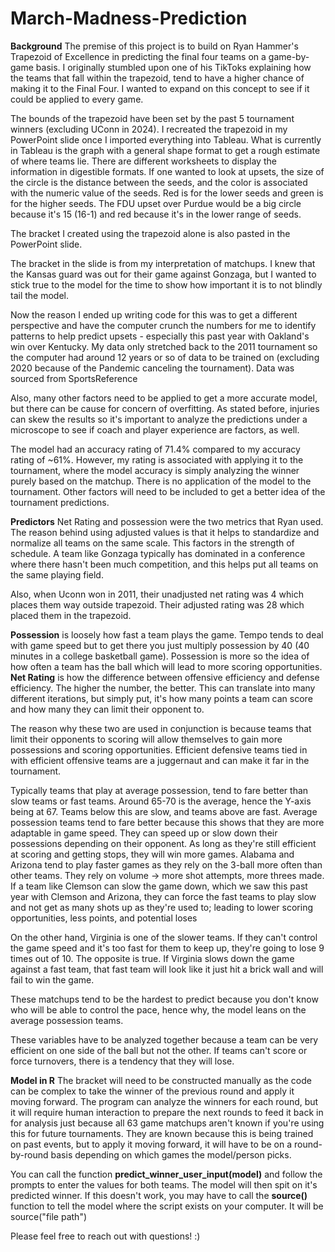 # March-Madness-Prediction


**Background**
The premise of this project is to build on Ryan Hammer's Trapezoid of Excellence in predicting the final four teams on a game-by-game basis. I originally stumbled upon one of his TikToks explaining how the teams that fall within the trapezoid, tend to have a higher chance of making it to the Final Four. I wanted to expand on this concept to see if it could be applied to every game.

The bounds of the trapezoid have been set by the past 5 tournament winners (excluding UConn in 2024). I recreated the trapezoid in my PowerPoint slide once I imported everything into Tableau. What is currently in Tableau is the graph with a general shape format to get a rough estimate of where teams lie. There are different worksheets to display the information in digestible formats. If one wanted to look at upsets, the size of the circle is the distance between the seeds, and the color is associated with the numeric value of the seeds. Red is for the lower seeds and green is for the higher seeds. The FDU upset over Purdue would be a big circle because it's 15 (16-1) and red because it's in the lower range of seeds.

The bracket I created using the trapezoid alone is also pasted in the PowerPoint slide. 

The bracket in the slide is from my interpretation of matchups. I knew that the Kansas guard was out for their game against Gonzaga, but I wanted to stick true to the model for the time to show how important it is to not blindly tail the model.

Now the reason I ended up writing code for this was to get a different perspective and have the computer crunch the numbers for me to identify patterns to help predict upsets - especially this past year with Oakland's win over Kentucky. My data only stretched back to the 2011 tournament so the computer had around 12 years or so of data to be trained on (excluding 2020 because of the Pandemic canceling the tournament). Data was sourced from SportsReference

Also, many other factors need to be applied to get a more accurate model, but there can be cause for concern of overfitting. As stated before, injuries can skew the results so it's important to analyze the predictions under a microscope to see if coach and player experience are factors, as well.

The model had an accuracy rating of 71.4% compared to my accuracy rating of ~61%. However, my rating is associated with applying it to the tournament, where the model accuracy is simply analyzing the winner purely based on the matchup. There is no application of the model to the tournament. Other factors will need to be included to get a better idea of the tournament predictions. 


**Predictors**
Net Rating and possession were the two metrics that Ryan used. The reason behind using adjusted values is that it helps to standardize and normalize all teams on the same scale. This factors in the strength of schedule. A team like Gonzaga typically has dominated in a conference where there hasn't been much competition, and this helps put all teams on the same playing field. 

Also, when Uconn won in 2011, their unadjusted net rating was 4 which places them way outside trapezoid. Their adjusted rating was 28 which placed them in the trapezoid.

**Possession** is loosely how fast a team plays the game. Tempo tends to deal with game speed but to get there you just multiply possession by 40 (40 minutes in a college basketball game). Possession is more so the idea of how often a team has the ball which will lead to more scoring opportunities. 
**Net Rating** is how the difference between offensive efficiency and defense efficiency. The higher the number, the better. This can translate into many different iterations, but simply put, it's how many points a team can score and how many they can limit their opponent to.

The reason why these two are used in conjunction is because teams that limit their opponents to scoring will allow themselves to gain more possessions and scoring opportunities. Efficient defensive teams tied in with efficient offensive teams are a juggernaut and can make it far in the tournament. 

Typically teams that play at average possession, tend to fare better than slow teams or fast teams. Around 65-70 is the average, hence the Y-axis being at 67. Teams below this are slow, and teams above are fast. Average possession teams tend to fare better because this shows that they are more adaptable in game speed. They can speed up or slow down their possessions depending on their opponent. As long as they're still efficient at scoring and getting stops, they will win more games. Alabama and Arizona tend to play faster games as they rely on the 3-ball more often than other teams. They rely on volume -> more shot attempts, more threes made. If a team like Clemson can slow the game down, which we saw this past year with Clemson and Arizona, they can force the fast teams to play slow and not get as many shots up as they're used to; leading to lower scoring opportunities, less points, and potential loses

On the other hand, Virginia is one of the slower teams. If they can't control the game speed and it's too fast for them to keep up, they're going to lose 9 times out of 10. The opposite is true. If Virginia slows down the game against a fast team, that fast team will look like it just hit a brick wall and will fail to win the game.

These matchups tend to be the hardest to predict because you don't know who will be able to control the pace, hence why, the model leans on the average possession teams. 

These variables have to be analyzed together because a team can be very efficient on one side of the ball but not the other. If teams can't score or force turnovers, there is a tendency that they will lose.



**Model in R**
The bracket will need to be constructed manually as the code can be complex to take the winner of the previous round and apply it moving forward. The program can analyze the winners for each round, but it will require human interaction to prepare the next rounds to feed it back in for analysis just because all 63 game matchups aren't known if you're using this for future tournaments. They are known because this is being trained on past events, but to apply it moving forward, it will have to be on a round-by-round basis depending on which games the model/person picks.

You can call the function **predict_winner_user_input(model)** and follow the prompts to enter the values for both teams. The model will then spit on it's predicted winner. If this doesn't work, you may have to call the **source()** function to tell the model where the script exists on your computer. It will be source("file path")




Please feel free to reach out with questions! :)
